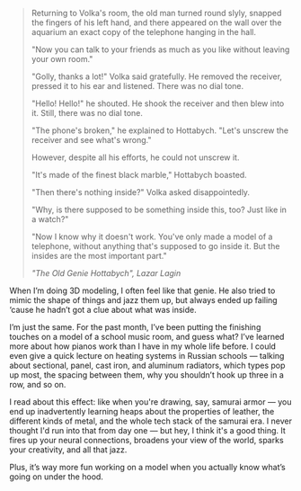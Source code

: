 ﻿> Returning to Volka's room, the old man turned round slyly, snapped the fingers of his left hand, and there appeared on the wall over the aquarium an exact copy of the telephone hanging in the hall.
>
> "Now you can talk to your friends as much as you like without leaving your
own room."
>
> "Golly, thanks a lot!" Volka said gratefully. He removed the receiver, pressed it to his ear and listened. There was no dial tone.
>
> "Hello! Hello!" he shouted. He shook the receiver and then blew into it. Still, there was no dial tone.
>
> "The phone's broken," he explained to Hottabych. "Let's unscrew the receiver and see what's wrong."
>
> However, despite all his efforts, he could not unscrew it.
>
> "It's made of the finest black marble," Hottabych boasted.
>
> "Then there's nothing inside?" Volka asked disappointedly.
> 
> "Why, is there supposed to be something inside this, too? Just like in a watch?"
>
> "Now I know why it doesn't work. You've only made a model of a telephone, without anything that's supposed to go inside it. But the insides are the most important part."
>
> _"The Old Genie Hottabych", Lazar Lagin_

When I’m doing 3D modeling, I often feel like that genie. He also tried to mimic the shape of things and jazz them up, but always ended up failing ‘cause he hadn’t got a clue about what was inside.

I’m just the same. For the past month, I’ve been putting the finishing touches on a model of a school music room, and guess what? I’ve learned more about how pianos work than I have in my whole life before. I could even give a quick lecture on heating systems in Russian schools — talking about sectional, panel, cast iron, and aluminum radiators, which types pop up most, the spacing between them, why you shouldn’t hook up three in a row, and so on.

I read about this effect: like when you're drawing, say, samurai armor — you end up inadvertently learning heaps about the properties of leather, the different kinds of metal, and the whole tech stack of the samurai era. I never thought I'd run into that from day one — but hey, I think it's a good thing. It fires up your neural connections, broadens your view of the world, sparks your creativity, and all that jazz.

Plus, it’s way more fun working on a model when you actually know what’s going on under the hood.